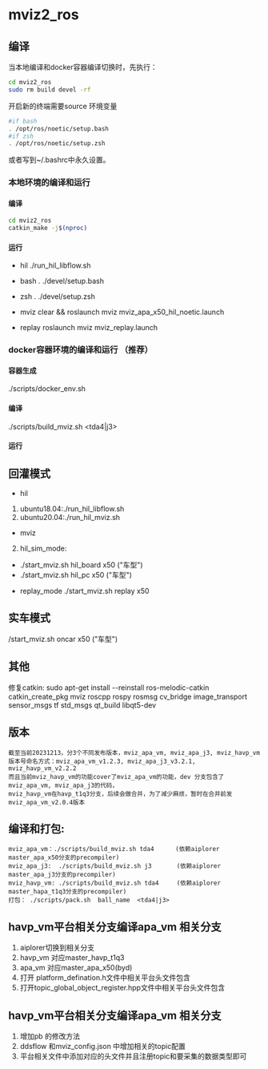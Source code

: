 # mviz2_ros




## 编译
当本地编译和docker容器编译切换时，先执行：
```bash
cd mviz2_ros
sudo rm build devel -rf
```

开启新的终端需要source 环境变量
```bash
#if bash
. /opt/ros/noetic/setup.bash
#if zsh
. /opt/ros/noetic/setup.zsh
```
或者写到~/.bashrc中永久设置。
### 本地环境的编译和运行

#### 编译
```bash
cd mviz2_ros
catkin_make -j$(nproc)
```

#### 运行
- hil
./run_hil_libflow.sh

- bash
. ./devel/setup.bash
- zsh
. ./devel/setup.zsh

- mviz
clear && roslaunch mviz mviz_apa_x50_hil_noetic.launch

- replay
 roslaunch mviz mviz_replay.launch

### docker容器环境的编译和运行 （推荐）
#### 容器生成
./scripts/docker_env.sh

#### 编译
./scripts/build_mviz.sh <tda4|j3>   

#### 运行
## 回灌模式
- hil
1. ubuntu18.04:./run_hil_libflow.sh
1. ubuntu20.04:./run_hil_mviz.sh

- mviz
2. hil_sim_mode:
  + ./start_mviz.sh hil_board x50 ("车型")
  + ./start_mviz.sh hil_pc x50 ("车型")

- replay_mode
  ./start_mviz.sh replay x50

## 实车模式
/start_mviz.sh oncar x50 ("车型")

## 其他
修复catkin: sudo apt-get install --reinstall ros-melodic-catkin
catkin_create_pkg mviz roscpp rospy rosmsg cv_bridge image_transport sensor_msgs tf std_msgs qt_build libqt5-dev   

## 版本   
```
截至当前20231213，分3个不同发布版本，mviz_apa_vm, mviz_apa_j3, mviz_havp_vm   
版本号命名方式：mviz_apa_vm_v1.2.3, mviz_apa_j3_v3.2.1,  mviz_havp_vm_v2.2.2   
而且当前mviz_havp_vm的功能cover了mviz_apa_vm的功能，dev 分支包含了 mviz_apa_vm, mviz_apa_j3的代码，   
mviz_havp_vm在havp_t1q3分支，后续会做合并，为了减少麻烦，暂时在合并前发mviz_apa_vm_v2.0.4版本 
```  


## 编译和打包:   
```
mviz_apa_vm：./scripts/build_mviz.sh tda4      (依赖aiplorer master_apa_x50分支的precompiler)   
mviz_apa_j3:  ./scripts/build_mviz.sh j3       (依赖aiplorer master_apa_j3分支的precompiler)   
mviz_havp_vm: ./scripts/build_mviz.sh tda4     (依赖aiplorer master_hapa_t1q3分支的precompiler)    
打包： ./scripts/pack.sh  ball_name  <tda4|j3>   
```


## havp_vm平台相关分支编译apa_vm 相关分支 
1. aiplorer切换到相关分支    
  1. havp_vm 对应master_havp_t1q3   
  2. apa_vm  对应master_apa_x50(byd)   
2. 打开 platform_defination.h文件中相关平台头文件包含   
3. 打开topic_global_object_register.hpp文件中相关平台头文件包含   

## havp_vm平台相关分支编译apa_vm 相关分支   
1. 增加pb 的修改方法
  1. ddsflow 和mviz_config.json 中增加相关的topic配置
  2. 平台相关文件中添加对应的头文件并且注册topic和要采集的数据类型即可
